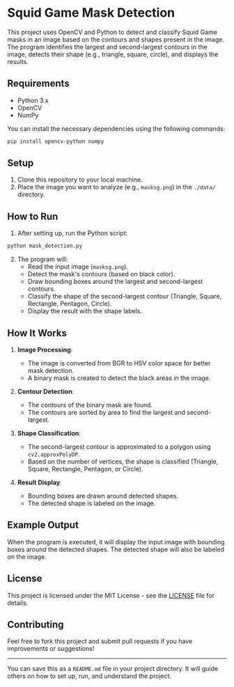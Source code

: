 
# Squid Game Mask Detection

This project uses OpenCV and Python to detect and classify Squid Game masks in an image based on the contours and shapes present in the image. The program identifies the largest and second-largest contours in the image, detects their shape (e.g., triangle, square, circle), and displays the results.

## Requirements

- Python 3.x
- OpenCV
- NumPy

You can install the necessary dependencies using the following commands:

```bash
pip install opencv-python numpy
```

## Setup

1. Clone this repository to your local machine.
2. Place the image you want to analyze (e.g., `masksg.png`) in the `./data/` directory.

## How to Run

1. After setting up, run the Python script:

```bash
python mask_detection.py
```

2. The program will:
   - Read the input image (`masksg.png`).
   - Detect the mask's contours (based on black color).
   - Draw bounding boxes around the largest and second-largest contours.
   - Classify the shape of the second-largest contour (Triangle, Square, Rectangle, Pentagon, Circle).
   - Display the result with the shape labels.

## How It Works

1. **Image Processing**:
   - The image is converted from BGR to HSV color space for better mask detection.
   - A binary mask is created to detect the black areas in the image.
   
2. **Contour Detection**:
   - The contours of the binary mask are found.
   - The contours are sorted by area to find the largest and second-largest.

3. **Shape Classification**:
   - The second-largest contour is approximated to a polygon using `cv2.approxPolyDP`.
   - Based on the number of vertices, the shape is classified (Triangle, Square, Rectangle, Pentagon, or Circle).

4. **Result Display**:
   - Bounding boxes are drawn around detected shapes.
   - The detected shape is labeled on the image.

## Example Output

When the program is executed, it will display the input image with bounding boxes around the detected shapes. The detected shape will also be labeled on the image.

## License

This project is licensed under the MIT License - see the [LICENSE](LICENSE) file for details.

## Contributing

Feel free to fork this project and submit pull requests if you have improvements or suggestions!

---

You can save this as a `README.md` file in your project directory. It will guide others on how to set up, run, and understand the project.
